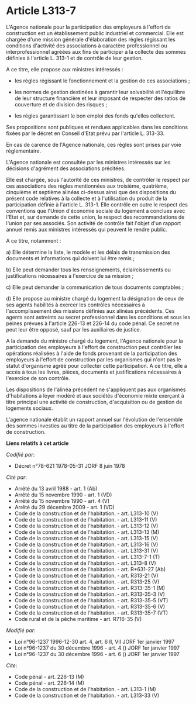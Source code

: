 # Article L313-7

L'Agence nationale pour la participation des employeurs à l'effort de construction est un établissement public industriel et
commercial. Elle est chargée d'une mission générale d'élaboration des règles régissant les conditions d'activité des
associations à caractère professionnel ou interprofessionnel agréées aux fins de participer à la collecte des sommes définies
à l'article L. 313-1 et de contrôle de leur gestion.

A ce titre, elle propose aux ministres intéressés :

- les règles régissant le fonctionnement et la gestion de ces associations ;

- les normes de gestion destinées à garantir leur solvabilité et l'équilibre de leur structure financière et leur imposant de
respecter des ratios de couverture et de division des risques ;

- les règles garantissant le bon emploi des fonds qu'elles collectent.

Ses propositions sont publiques et rendues applicables dans les conditions fixées par le décret en Conseil d'Etat prévu par
l'article L. 313-33.

En cas de carence de l'Agence nationale, ces règles sont prises par voie réglementaire.

L'Agence nationale est consultée par les ministres intéressés sur les décisions d'agrément des associations précitées.

Elle est chargée, sous l'autorité de ces ministres, de contrôler le respect par ces associations des règles mentionnées aux
troisième, quatrième, cinquième et septième alinéas ci-dessus ainsi que des dispositions du présent code relatives à la
collecte et à l'utilisation du produit de la participation définie à l'article L. 313-1. Elle contrôle en outre le respect
des conventions que l'Union d'économie sociale du logement a conclues avec l'Etat et, sur demande de cette union, le respect
des recommandations de l'union par ses associés. Son activité de contrôle fait l'objet d'un rapport annuel remis aux
ministres intéressés qui peuvent le rendre public.

A ce titre, notamment :

a) Elle détermine la liste, le modèle et les délais de transmission des documents et informations qui doivent lui être
remis ;

b) Elle peut demander tous les renseignements, éclaircissements ou justifications nécessaires à l'exercice de sa mission ;

c) Elle peut demander la communication de tous documents comptables ;

d) Elle propose au ministre chargé du logement la désignation de ceux de ses agents habilités à exercer les contrôles
nécessaires à l'accomplissement des missions définies aux alinéas précédents. Ces agents sont astreints au secret
professionnel dans les conditions et sous les peines prévues à l'article 226-13 et 226-14 du code pénal. Ce secret ne peut
leur être opposé, sauf par les auxiliaires de justice.

A la demande du ministre chargé du logement, l'Agence nationale pour la participation des employeurs à l'effort de
construction peut contrôler les opérations réalisées à l'aide de fonds provenant de la participation des employeurs à
l'effort de construction par les organismes qui n'ont pas le statut d'organisme agréé pour collecter cette participation. A
ce titre, elle a accès à tous les livres, pièces, documents et justifications nécessaires à l'exercice de son contrôle.

Les dispositions de l'alinéa précédent ne s'appliquent pas aux organismes d'habitations à loyer modéré et aux sociétés
d'économie mixte exerçant à titre principal une activité de construction, d'acquisition ou de gestion de logements sociaux.

L'agence nationale établit un rapport annuel sur l'évolution de l'ensemble des sommes investies au titre de la participation
des employeurs à l'effort de construction.

**Liens relatifs à cet article**

_Codifié par_:

  - Décret n°78-621 1978-05-31 JORF 8 juin 1978

_Cité par_:

  - Arrêté du 13 avril 1988 - art. 1 (Ab)
  - Arrêté du 15 novembre 1990 - art. 1 (VD)
  - Arrêté du 15 novembre 1990 - art. 4 (V)
  - Arrêté du 29 décembre 2009 - art. 1 (VD)
  - Code de la construction et de l'habitation. - art. L313-10 (V)
  - Code de la construction et de l'habitation. - art. L313-11 (V)
  - Code de la construction et de l'habitation. - art. L313-12 (V)
  - Code de la construction et de l'habitation. - art. L313-13 (M)
  - Code de la construction et de l'habitation. - art. L313-15 (V)
  - Code de la construction et de l'habitation. - art. L313-16 (V)
  - Code de la construction et de l'habitation. - art. L313-31 (V)
  - Code de la construction et de l'habitation. - art. L313-7-1 (T)
  - Code de la construction et de l'habitation. - art. L313-8 (V)
  - Code de la construction et de l'habitation. - art. R*631-27 (Ab)
  - Code de la construction et de l'habitation. - art. R313-21 (V)
  - Code de la construction et de l'habitation. - art. R313-25 (V)
  - Code de la construction et de l'habitation. - art. R313-35-1 (M)
  - Code de la construction et de l'habitation. - art. R313-35-3 (V)
  - Code de la construction et de l'habitation. - art. R313-35-5 (VT)
  - Code de la construction et de l'habitation. - art. R313-35-6 (V)
  - Code de la construction et de l'habitation. - art. R313-35-7 (VT)
  - Code rural et de la pêche maritime - art. R716-35 (V)

_Modifié par_:

  - Loi n°96-1237 1996-12-30 art. 4, art. 6 II, VII JORF 1er janvier 1997
  - Loi n°96-1237 du 30 décembre 1996 - art. 4 () JORF 1er janvier 1997
  - Loi n°96-1237 du 30 décembre 1996 - art. 6 () JORF 1er janvier 1997

_Cite_:

  - Code pénal - art. 226-13 (M)
  - Code pénal - art. 226-14 (M)
  - Code de la construction et de l'habitation. - art. L313-1 (M)
  - Code de la construction et de l'habitation. - art. L313-33 (V)
